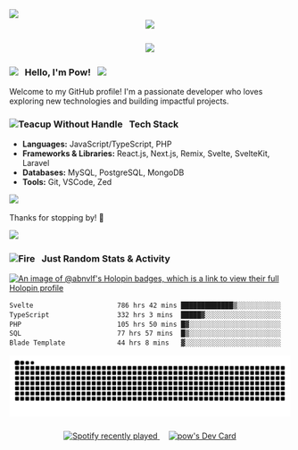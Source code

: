 <!-- <img src="https://media1.tenor.com/m/slXqsD1oE-4AAAAd/lyney-lynette.gif" width="900"> -->
<img src="https://media1.tenor.com/m/Jat0oxpwUIcAAAAd/fruits-basket-furuba.gif" width="900">

<div align="center">
  <img src="https://profile-counter.glitch.me/abnvlf/count.svg?"  />
</div>

###

<div align="center">
  <img src="https://www.codewars.com/users/kimmyxpow/badges/small" />
</div>

### <img src="https://user-images.githubusercontent.com/74038190/213844263-a8897a51-32f4-4b3b-b5c2-e1528b89f6f3.png" width="25px" /> &nbsp; Hello, I'm Pow! &nbsp; <img src="https://user-images.githubusercontent.com/74038190/213844263-a8897a51-32f4-4b3b-b5c2-e1528b89f6f3.png" width="25px" />


Welcome to my GitHub profile! I'm a passionate developer who loves exploring new technologies and building impactful projects. 

### <img src="https://user-images.githubusercontent.com/74038190/216120974-24a76b31-7f39-41f1-a38f-b3c1377cc612.png" alt="Teacup Without Handle" width="20" /> &nbsp; Tech Stack

- **Languages:** JavaScript/TypeScript, PHP
- **Frameworks & Libraries:** React.js, Next.js, Remix, Svelte, SvelteKit, Laravel
- **Databases:** MySQL, PostgreSQL, MongoDB
- **Tools:** Git, VSCode, Zed

<img src="https://user-images.githubusercontent.com/74038190/212284115-f47cd8ff-2ffb-4b04-b5bf-4d1c14c0247f.gif" width="900">

Thanks for stopping by! 🚀

<img src="https://user-images.githubusercontent.com/74038190/212284115-f47cd8ff-2ffb-4b04-b5bf-4d1c14c0247f.gif" width="900">

### <img src="https://user-images.githubusercontent.com/74038190/216122041-518ac897-8d92-4c6b-9b3f-ca01dcaf38ee.png" alt="Fire" width="20" /> &nbsp; Just Random Stats & Activity

[![An image of @abnvlf's Holopin badges, which is a link to view their full Holopin profile](https://holopin.me/abnvlf)](https://holopin.io/@abnvlf)

<!--START_SECTION:waka-->

```txt
Svelte                     786 hrs 42 mins █████████████▒░░░░░░░░░░░   53.79 %
TypeScript                 332 hrs 3 mins  █████▓░░░░░░░░░░░░░░░░░░░   22.71 %
PHP                        105 hrs 50 mins █▓░░░░░░░░░░░░░░░░░░░░░░░   07.24 %
SQL                        77 hrs 57 mins  █▒░░░░░░░░░░░░░░░░░░░░░░░   05.33 %
Blade Template             44 hrs 8 mins   ▓░░░░░░░░░░░░░░░░░░░░░░░░   03.02 %
```

<!--END_SECTION:waka-->

<img src="https://raw.githubusercontent.com/kimmyxpow/kimmyxpow/output/snake.svg" alt="Snake animation" />

###

<div align="center">
  <a href="https://open.spotify.com/user/31py3qwahsl76foqwc5f55butple">
    <img src="https://spotify-recently-played-readme.vercel.app/api?user=31py3qwahsl76foqwc5f55butple&count=5&unique=true"" alt="Spotify recently played"  />
  </a>
  <img width="12" />
  <a href="https://app.daily.dev/kimmyxpow"><img src="https://api.daily.dev/devcards/v2/7iThHcyatEBVnTBeYoZ1T.png?type=default&r=57e" width="235" alt="pow's Dev Card"/></a>
</div>

###
